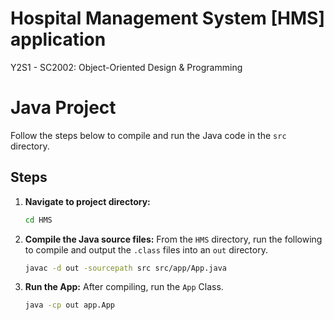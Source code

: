 # Hospital Management System [HMS] application

Y2S1 - SC2002: Object-Oriented Design & Programming

# Java Project

Follow the steps below to compile and run the Java code in the `src` directory.

## Steps

1. **Navigate to project directory:**
    ```bash
    cd HMS
    ```

2. **Compile the Java source files:**
    From the `HMS` directory, run the following to compile and output the `.class` files into an `out` directory.
    ```bash
    javac -d out -sourcepath src src/app/App.java
    ```

3. **Run the App:**
    After compiling, run the `App` Class.
    ```bash
    java -cp out app.App
    ```